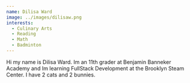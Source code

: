 ```yaml
---
name: Dilisa Ward 
image: ../images/dilisaw.png
interests: 
  - Culinary Arts 
  - Reading
  - Math 
  - Badminton 
---
```




Hi my name is Dilisa Ward. Im an 11th grader at Benjamin Banneker Academy and Im learning FullStack Development at the Brooklyn Steam Center. I have 2 cats and 2 bunnies.